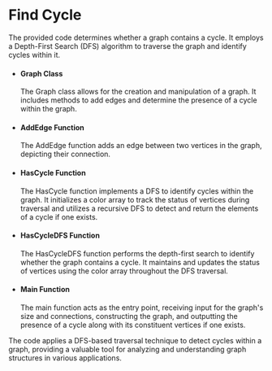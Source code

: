 # Find Cycle

The provided code determines whether a graph contains a cycle. It employs a Depth-First Search (DFS) algorithm to traverse the graph and identify cycles within it.

* #### Graph Class
  The Graph class allows for the creation and manipulation of a graph. It includes methods to add edges and determine the presence of a cycle within the graph.

* #### AddEdge Function
  The AddEdge function adds an edge between two vertices in the graph, depicting their connection.

* #### HasCycle Function
  The HasCycle function implements a DFS to identify cycles within the graph. It initializes a color array to track the status of vertices during traversal and utilizes a recursive DFS to detect and return the elements of a cycle if one exists.

* #### HasCycleDFS Function
  The HasCycleDFS function performs the depth-first search to identify whether the graph contains a cycle. It maintains and updates the status of vertices using the color array throughout the DFS traversal.

* #### Main Function
  The main function acts as the entry point, receiving input for the graph's size and connections, constructing the graph, and outputting the presence of a cycle along with its constituent vertices if one exists.

The code applies a DFS-based traversal technique to detect cycles within a graph, providing a valuable tool for analyzing and understanding graph structures in various applications.
